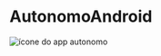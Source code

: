# AutonomoAndroid


![ícone do app autonomo](AutonomoAndroid/app/src/main/res/drawable/orca_logo.png)
